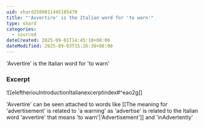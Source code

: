 ```yaml
---
uid: shard2509011445185470
title: "'Avvertire' is the Italian word for 'to warn'"
type: shard
categories:
  - sourced
dateCreated: 2025-09-01T14:45:18+08:00
dateModified: 2025-09-03T15:26:30+08:00
---
```

'Avvertire' is the Italian word for 'to warn'

### Excerpt
![[eleftheriouIntroductionItalianexcerptindex#^eao2g]]

'Avvertire' can be seen attached to words like [[The meaning for 'advertisement' is related to 'a warning' as 'advertise' is related to the Italian word 'avvertire' that means 'to warn'|'Advertisement']] and 'inAdvertently'